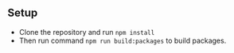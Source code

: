 
## Setup
* Clone the repository and run
  `npm install`
* Then run command `npm run build:packages` to build packages.
